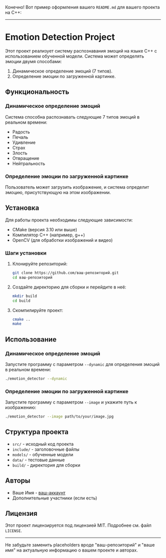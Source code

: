 Конечно! Вот пример оформления вашего `README.md` для вашего проекта на C++:

---

# Emotion Detection Project

Этот проект реализует систему распознавания эмоций на языке C++ с использованием обученной модели. Система может определять эмоции двумя способами:
1. Динамическое определение эмоций (7 типов).
2. Определение эмоции по загруженной картинке.

## Функциональность

### Динамическое определение эмоций

Система способна распознавать следующие 7 типов эмоций в реальном времени:
- Радость
- Печаль
- Удивление
- Страх
- Злость
- Отвращение
- Нейтральность

### Определение эмоции по загруженной картинке

Пользователь может загрузить изображение, и система определит эмоцию, присутствующую на этом изображении.

## Установка

Для работы проекта необходимы следующие зависимости:
- CMake (версия 3.10 или выше)
- Компилятор C++ (например, g++)
- OpenCV (для обработки изображений и видео)

### Шаги установки

1. Клонируйте репозиторий:
   ```sh
   git clone https://github.com/ваш-репозиторий.git
   cd ваш-репозиторий
   ```

2. Создайте директорию для сборки и перейдите в неё:
   ```sh
   mkdir build
   cd build
   ```

3. Скомпилируйте проект:
   ```sh
   cmake ..
   make
   ```

## Использование

### Динамическое определение эмоций

Запустите программу с параметром `--dynamic` для определения эмоций в реальном времени:
```sh
./emotion_detector --dynamic
```

### Определение эмоции по загруженной картинке

Запустите программу с параметром `--image` и укажите путь к изображению:
```sh
./emotion_detector --image path/to/your/image.jpg
```

## Структура проекта

- `src/` - исходный код проекта
- `include/` - заголовочные файлы
- `models/` - обученные модели
- `data/` - тестовые данные
- `build/` - директория для сборки

## Авторы

- Ваше Имя - [ваш-аккаунт](https://github.com/ваш-аккаунт)
- Дополнительные участники (если есть)

## Лицензия

Этот проект лицензируется под лицензией MIT. Подробнее см. файл `LICENSE`.

---

Не забудьте заменить placeholders вроде "ваш-репозиторий" и "ваше имя" на актуальную информацию о вашем проекте и авторах.
